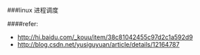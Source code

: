 ###linux 进程调度

####refer:
- http://hi.baidu.com/_kouu/item/38c81042455c97d2c1a592d9
- http://blog.csdn.net/yusiguyuan/article/details/12164787
